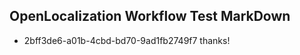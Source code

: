 ## OpenLocalization Workflow Test MarkDown
* 2bff3de6-a01b-4cbd-bd70-9ad1fb2749f7 
thanks!<!--HONumber=Mar16_HO4-->
